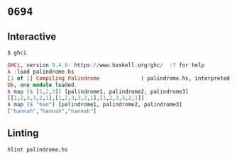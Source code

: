 # `0694`

## Interactive

```console
$ ghci
```
```haskell
GHCi, version 9.4.8: https://www.haskell.org/ghc/  :? for help
λ :load palindrome.hs
[1 of 1] Compiling Palindrome             ( palindrome.hs, interpreted )
Ok, one module loaded.
λ map ($ [1,2,3]) [palindrome1, palindrome2, palindrome3]
[[1,2,3,3,2,1],[1,2,3,3,2,1],[1,2,3,3,2,1]]
λ map ($ "han") [palindrome1, palindrome2, palindrome3]
["hannah","hannah","hannah"]
```

## Linting

```console
hlint palindrome.hs
```

